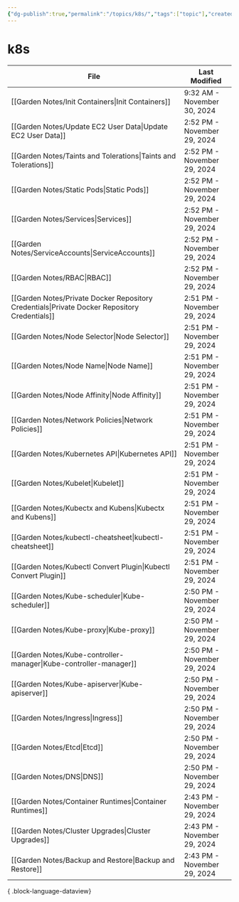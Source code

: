 ```yaml
---
{"dg-publish":true,"permalink":"/topics/k8s/","tags":["topic"],"created":"2024-11-28T11:21","updated":"2024-11-30T13:53"}
---
```


# k8s

| File                                                                                             | Last Modified               |
| ------------------------------------------------------------------------------------------------ | --------------------------- |
| [[Garden Notes/Init Containers\|Init Containers]]                                             | 9:32 AM - November 30, 2024 |
| [[Garden Notes/Update EC2 User Data\|Update EC2 User Data]]                                   | 2:52 PM - November 29, 2024 |
| [[Garden Notes/Taints and Tolerations\|Taints and Tolerations]]                               | 2:52 PM - November 29, 2024 |
| [[Garden Notes/Static Pods\|Static Pods]]                                                     | 2:52 PM - November 29, 2024 |
| [[Garden Notes/Services\|Services]]                                                           | 2:52 PM - November 29, 2024 |
| [[Garden Notes/ServiceAccounts\|ServiceAccounts]]                                             | 2:52 PM - November 29, 2024 |
| [[Garden Notes/RBAC\|RBAC]]                                                                   | 2:52 PM - November 29, 2024 |
| [[Garden Notes/Private Docker Repository Credentials\|Private Docker Repository Credentials]] | 2:51 PM - November 29, 2024 |
| [[Garden Notes/Node Selector\|Node Selector]]                                                 | 2:51 PM - November 29, 2024 |
| [[Garden Notes/Node Name\|Node Name]]                                                         | 2:51 PM - November 29, 2024 |
| [[Garden Notes/Node Affinity\|Node Affinity]]                                                 | 2:51 PM - November 29, 2024 |
| [[Garden Notes/Network Policies\|Network Policies]]                                           | 2:51 PM - November 29, 2024 |
| [[Garden Notes/Kubernetes API\|Kubernetes API]]                                               | 2:51 PM - November 29, 2024 |
| [[Garden Notes/Kubelet\|Kubelet]]                                                             | 2:51 PM - November 29, 2024 |
| [[Garden Notes/Kubectx and Kubens\|Kubectx and Kubens]]                                       | 2:51 PM - November 29, 2024 |
| [[Garden Notes/kubectl-cheatsheet\|kubectl-cheatsheet]]                                       | 2:51 PM - November 29, 2024 |
| [[Garden Notes/Kubectl Convert Plugin\|Kubectl Convert Plugin]]                               | 2:51 PM - November 29, 2024 |
| [[Garden Notes/Kube-scheduler\|Kube-scheduler]]                                               | 2:50 PM - November 29, 2024 |
| [[Garden Notes/Kube-proxy\|Kube-proxy]]                                                       | 2:50 PM - November 29, 2024 |
| [[Garden Notes/Kube-controller-manager\|Kube-controller-manager]]                             | 2:50 PM - November 29, 2024 |
| [[Garden Notes/Kube-apiserver\|Kube-apiserver]]                                               | 2:50 PM - November 29, 2024 |
| [[Garden Notes/Ingress\|Ingress]]                                                             | 2:50 PM - November 29, 2024 |
| [[Garden Notes/Etcd\|Etcd]]                                                                   | 2:50 PM - November 29, 2024 |
| [[Garden Notes/DNS\|DNS]]                                                                     | 2:50 PM - November 29, 2024 |
| [[Garden Notes/Container Runtimes\|Container Runtimes]]                                       | 2:43 PM - November 29, 2024 |
| [[Garden Notes/Cluster Upgrades\|Cluster Upgrades]]                                           | 2:43 PM - November 29, 2024 |
| [[Garden Notes/Backup and Restore\|Backup and Restore]]                                       | 2:43 PM - November 29, 2024 |

{ .block-language-dataview}